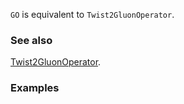 `GO` is equivalent to `Twist2GluonOperator`.

### See also

[Twist2GluonOperator](Twist2GluonOperator).

### Examples